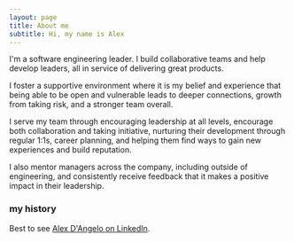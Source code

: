 ```yaml
---
layout: page
title: About me
subtitle: Hi, my name is Alex
---
```

I'm a software engineering leader. I build collaborative teams and help develop leaders, all in service of delivering great products.

I foster a supportive environment where it is my belief and experience that being able to be open and vulnerable leads to deeper connections, growth from taking risk, and a stronger team overall. 

I serve my team through encouraging leadership at all levels, encourage both collaboration and taking initiative, nurturing their development through regular 1:1s, career planning, and helping them find ways to gain new experiences and build reputation.

I also mentor managers across the company, including outside of engineering, and consistently receive feedback that it makes a positive impact in their leadership.

### my history

Best to see [Alex D'Angelo on LinkedIn](https://www.linkedin.com/in/alexdangelo/).
